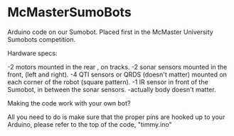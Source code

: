 # McMasterSumoBots
Arduino code on our Sumobot. Placed first in the McMaster University Sumobots competition.

Hardware specs:

-2 motors mounted in the rear , on tracks.
-2 sonar sensors mounted in the front, (left and right).
-4 QTI sensors or QRDS (doesn't matter) mounted on each corner of the robot (square pattern).
-1 IR sensor in front of the Sumobot, in between the sonar sensors.
-actually body doesn't matter.


Making the code work with your own bot?

All you need to do is make sure that the proper pins are hooked up to your Arduino, please refer to the top of the code, "timmy.ino"
